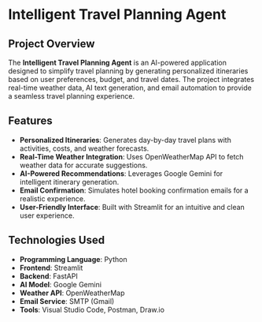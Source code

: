# Intelligent Travel Planning Agent

## Project Overview
The **Intelligent Travel Planning Agent** is an AI-powered application designed to simplify travel planning by generating personalized itineraries based on user preferences, budget, and travel dates. The project integrates real-time weather data, AI text generation, and email automation to provide a seamless travel planning experience.

## Features
- **Personalized Itineraries**: Generates day-by-day travel plans with activities, costs, and weather forecasts.
- **Real-Time Weather Integration**: Uses OpenWeatherMap API to fetch weather data for accurate suggestions.
- **AI-Powered Recommendations**: Leverages Google Gemini for intelligent itinerary generation.
- **Email Confirmation**: Simulates hotel booking confirmation emails for a realistic experience.
- **User-Friendly Interface**: Built with Streamlit for an intuitive and clean user experience.

## Technologies Used
- **Programming Language**: Python
- **Frontend**: Streamlit
- **Backend**: FastAPI
- **AI Model**: Google Gemini
- **Weather API**: OpenWeatherMap
- **Email Service**: SMTP (Gmail)
- **Tools**: Visual Studio Code, Postman, Draw.io
